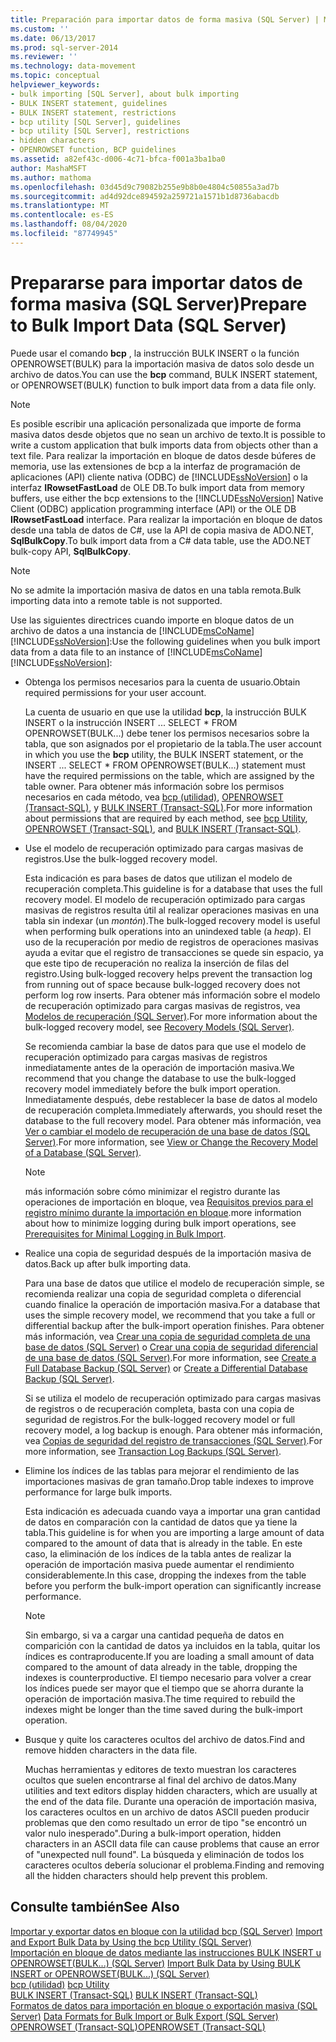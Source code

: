```yaml
---
title: Preparación para importar datos de forma masiva (SQL Server) | Microsoft Docs
ms.custom: ''
ms.date: 06/13/2017
ms.prod: sql-server-2014
ms.reviewer: ''
ms.technology: data-movement
ms.topic: conceptual
helpviewer_keywords:
- bulk importing [SQL Server], about bulk importing
- BULK INSERT statement, guidelines
- BULK INSERT statement, restrictions
- bcp utility [SQL Server], guidelines
- bcp utility [SQL Server], restrictions
- hidden characters
- OPENROWSET function, BCP guidelines
ms.assetid: a82ef43c-d006-4c71-bfca-f001a3ba1ba0
author: MashaMSFT
ms.author: mathoma
ms.openlocfilehash: 03d45d9c79082b255e9b8b0e4804c50855a3ad7b
ms.sourcegitcommit: ad4d92dce894592a259721a1571b1d8736abacdb
ms.translationtype: MT
ms.contentlocale: es-ES
ms.lasthandoff: 08/04/2020
ms.locfileid: "87749945"
---
```

# <a name="prepare-to-bulk-import-data-sql-server"></a><span data-ttu-id="b03d0-102">Prepararse para importar datos de forma masiva (SQL Server)</span><span class="sxs-lookup"><span data-stu-id="b03d0-102">Prepare to Bulk Import Data (SQL Server)</span></span>
  <span data-ttu-id="b03d0-103">Puede usar el comando **bcp** , la instrucción BULK INSERT o la función OPENROWSET(BULK) para la importación masiva de datos solo desde un archivo de datos.</span><span class="sxs-lookup"><span data-stu-id="b03d0-103">You can use the **bcp** command, BULK INSERT statement, or OPENROWSET(BULK) function to bulk import data from a data file only.</span></span>  
  
> [!NOTE]  
>  <span data-ttu-id="b03d0-104">Es posible escribir una aplicación personalizada que importe de forma masiva datos desde objetos que no sean un archivo de texto.</span><span class="sxs-lookup"><span data-stu-id="b03d0-104">It is possible to write a custom application that bulk imports data from objects other than a text file.</span></span> <span data-ttu-id="b03d0-105">Para realizar la importación en bloque de datos desde búferes de memoria, use las extensiones de bcp a la interfaz de programación de aplicaciones (API) cliente nativa (ODBC) de [!INCLUDE[ssNoVersion](../../includes/ssnoversion-md.md)] o la interfaz **IRowsetFastLoad** de OLE DB.</span><span class="sxs-lookup"><span data-stu-id="b03d0-105">To bulk import data from memory buffers, use either the bcp extensions to the [!INCLUDE[ssNoVersion](../../includes/ssnoversion-md.md)] Native Client (ODBC) application programming interface (API) or the OLE DB **IRowsetFastLoad** interface.</span></span>  <span data-ttu-id="b03d0-106">Para realizar la importación en bloque de datos desde una tabla de datos de C#, use la API de copia masiva de ADO.NET, **SqlBulkCopy**.</span><span class="sxs-lookup"><span data-stu-id="b03d0-106">To bulk import data from a C# data table, use the ADO.NET bulk-copy API, **SqlBulkCopy**.</span></span>  
  
> [!NOTE]  
>  <span data-ttu-id="b03d0-107">No se admite la importación masiva de datos en una tabla remota.</span><span class="sxs-lookup"><span data-stu-id="b03d0-107">Bulk importing data into a remote table is not supported.</span></span>  
  
 <span data-ttu-id="b03d0-108">Use las siguientes directrices cuando importe en bloque datos de un archivo de datos a una instancia de [!INCLUDE[msCoName](../../includes/msconame-md.md)] [!INCLUDE[ssNoVersion](../../includes/ssnoversion-md.md)]:</span><span class="sxs-lookup"><span data-stu-id="b03d0-108">Use the following guidelines when you bulk import data from a data file to an instance of [!INCLUDE[msCoName](../../includes/msconame-md.md)] [!INCLUDE[ssNoVersion](../../includes/ssnoversion-md.md)]:</span></span>  
  
-   <span data-ttu-id="b03d0-109">Obtenga los permisos necesarios para la cuenta de usuario.</span><span class="sxs-lookup"><span data-stu-id="b03d0-109">Obtain required permissions for your user account.</span></span>  
  
     <span data-ttu-id="b03d0-110">La cuenta de usuario en que use la utilidad **bcp**, la instrucción BULK INSERT o la instrucción INSERT ... SELECT \* FROM OPENROWSET(BULK...) debe tener los permisos necesarios sobre la tabla, que son asignados por el propietario de la tabla.</span><span class="sxs-lookup"><span data-stu-id="b03d0-110">The user account in which you use the **bcp** utility, the BULK INSERT statement, or the INSERT ... SELECT \* FROM OPENROWSET(BULK...) statement must have the required permissions on the table, which are assigned by the table owner.</span></span> <span data-ttu-id="b03d0-111">Para obtener más información sobre los permisos necesarios en cada método, vea [bcp (utilidad)](../../tools/bcp-utility.md), [OPENROWSET &#40;Transact-SQL&#41;](/sql/t-sql/functions/openrowset-transact-sql), y [BULK INSERT &#40;Transact-SQL&#41;](/sql/t-sql/statements/bulk-insert-transact-sql).</span><span class="sxs-lookup"><span data-stu-id="b03d0-111">For more information about permissions that are required by each method, see [bcp Utility](../../tools/bcp-utility.md), [OPENROWSET &#40;Transact-SQL&#41;](/sql/t-sql/functions/openrowset-transact-sql), and [BULK INSERT &#40;Transact-SQL&#41;](/sql/t-sql/statements/bulk-insert-transact-sql).</span></span>  
  
-   <span data-ttu-id="b03d0-112">Use el modelo de recuperación optimizado para cargas masivas de registros.</span><span class="sxs-lookup"><span data-stu-id="b03d0-112">Use the bulk-logged recovery model.</span></span>  
  
     <span data-ttu-id="b03d0-113">Esta indicación es para bases de datos que utilizan el modelo de recuperación completa.</span><span class="sxs-lookup"><span data-stu-id="b03d0-113">This guideline is for a database that uses the full recovery model.</span></span> <span data-ttu-id="b03d0-114">El modelo de recuperación optimizado para cargas masivas de registros resulta útil al realizar operaciones masivas en una tabla sin indexar (un *montón*).</span><span class="sxs-lookup"><span data-stu-id="b03d0-114">The bulk-logged recovery model is useful when performing bulk operations into an unindexed table (a *heap*).</span></span> <span data-ttu-id="b03d0-115">El uso de la recuperación por medio de registros de operaciones masivas ayuda a evitar que el registro de transacciones se quede sin espacio, ya que este tipo de recuperación no realiza la inserción de filas del registro.</span><span class="sxs-lookup"><span data-stu-id="b03d0-115">Using bulk-logged recovery helps prevent the transaction log from running out of space because bulk-logged recovery does not perform log row inserts.</span></span> <span data-ttu-id="b03d0-116">Para obtener más información sobre el modelo de recuperación optimizado para cargas masivas de registros, vea [Modelos de recuperación &#40;SQL Server&#41;](../backup-restore/recovery-models-sql-server.md).</span><span class="sxs-lookup"><span data-stu-id="b03d0-116">For more information about the bulk-logged recovery model, see [Recovery Models &#40;SQL Server&#41;](../backup-restore/recovery-models-sql-server.md).</span></span>  
  
     <span data-ttu-id="b03d0-117">Se recomienda cambiar la base de datos para que use el modelo de recuperación optimizado para cargas masivas de registros inmediatamente antes de la operación de importación masiva.</span><span class="sxs-lookup"><span data-stu-id="b03d0-117">We recommend that you change the database to use the bulk-logged recovery model immediately before the bulk import operation.</span></span> <span data-ttu-id="b03d0-118">Inmediatamente después, debe restablecer la base de datos al modelo de recuperación completa.</span><span class="sxs-lookup"><span data-stu-id="b03d0-118">Immediately afterwards, you should reset the database to the full recovery model.</span></span> <span data-ttu-id="b03d0-119">Para obtener más información, vea [Ver o cambiar el modelo de recuperación de una base de datos &#40;SQL Server&#41;](../backup-restore/view-or-change-the-recovery-model-of-a-database-sql-server.md).</span><span class="sxs-lookup"><span data-stu-id="b03d0-119">For more information, see [View or Change the Recovery Model of a Database &#40;SQL Server&#41;](../backup-restore/view-or-change-the-recovery-model-of-a-database-sql-server.md).</span></span>  
  
    > [!NOTE]  
    >  <span data-ttu-id="b03d0-120">más información sobre cómo minimizar el registro durante las operaciones de importación en bloque, vea [Requisitos previos para el registro mínimo durante la importación en bloque](prerequisites-for-minimal-logging-in-bulk-import.md).</span><span class="sxs-lookup"><span data-stu-id="b03d0-120">more information about how to minimize logging during bulk import operations, see [Prerequisites for Minimal Logging in Bulk Import](prerequisites-for-minimal-logging-in-bulk-import.md).</span></span>  
  
-   <span data-ttu-id="b03d0-121">Realice una copia de seguridad después de la importación masiva de datos.</span><span class="sxs-lookup"><span data-stu-id="b03d0-121">Back up after bulk importing data.</span></span>  
  
     <span data-ttu-id="b03d0-122">Para una base de datos que utilice el modelo de recuperación simple, se recomienda realizar una copia de seguridad completa o diferencial cuando finalice la operación de importación masiva.</span><span class="sxs-lookup"><span data-stu-id="b03d0-122">For a database that uses the simple recovery model, we recommend that you take a full or differential backup after the bulk-import operation finishes.</span></span> <span data-ttu-id="b03d0-123">Para obtener más información, vea [Crear una copia de seguridad completa de una base de datos &#40;SQL Server&#41;](../backup-restore/create-a-full-database-backup-sql-server.md) o [Crear una copia de seguridad diferencial de una base de datos &#40;SQL Server&#41;](../backup-restore/create-a-differential-database-backup-sql-server.md).</span><span class="sxs-lookup"><span data-stu-id="b03d0-123">For more information, see [Create a Full Database Backup &#40;SQL Server&#41;](../backup-restore/create-a-full-database-backup-sql-server.md) or [Create a Differential Database Backup &#40;SQL Server&#41;](../backup-restore/create-a-differential-database-backup-sql-server.md).</span></span>  
  
     <span data-ttu-id="b03d0-124">Si se utiliza el modelo de recuperación optimizado para cargas masivas de registros o de recuperación completa, basta con una copia de seguridad de registros.</span><span class="sxs-lookup"><span data-stu-id="b03d0-124">For the bulk-logged recovery model or full recovery model, a log backup is enough.</span></span> <span data-ttu-id="b03d0-125">Para obtener más información, vea [Copias de seguridad del registro de transacciones &#40;SQL Server&#41;](../backup-restore/transaction-log-backups-sql-server.md).</span><span class="sxs-lookup"><span data-stu-id="b03d0-125">For more information, see [Transaction Log Backups &#40;SQL Server&#41;](../backup-restore/transaction-log-backups-sql-server.md).</span></span>  
  
-   <span data-ttu-id="b03d0-126">Elimine los índices de las tablas para mejorar el rendimiento de las importaciones masivas de gran tamaño.</span><span class="sxs-lookup"><span data-stu-id="b03d0-126">Drop table indexes to improve performance for large bulk imports.</span></span>  
  
     <span data-ttu-id="b03d0-127">Esta indicación es adecuada cuando vaya a importar una gran cantidad de datos en comparación con la cantidad de datos que ya tiene la tabla.</span><span class="sxs-lookup"><span data-stu-id="b03d0-127">This guideline is for when you are importing a large amount of data compared to the amount of data that is already in the table.</span></span> <span data-ttu-id="b03d0-128">En este caso, la eliminación de los índices de la tabla antes de realizar la operación de importación masiva puede aumentar el rendimiento considerablemente.</span><span class="sxs-lookup"><span data-stu-id="b03d0-128">In this case, dropping the indexes from the table before you perform the bulk-import operation can significantly increase performance.</span></span>  
  
    > [!NOTE]  
    >  <span data-ttu-id="b03d0-129">Sin embargo, si va a cargar una cantidad pequeña de datos en comparición con la cantidad de datos ya incluidos en la tabla, quitar los índices es contraproducente.</span><span class="sxs-lookup"><span data-stu-id="b03d0-129">If you are loading a small amount of data compared to the amount of data already in the table, dropping the indexes is counterproductive.</span></span> <span data-ttu-id="b03d0-130">El tiempo necesario para volver a crear los índices puede ser mayor que el tiempo que se ahorra durante la operación de importación masiva.</span><span class="sxs-lookup"><span data-stu-id="b03d0-130">The time required to rebuild the indexes might be longer than the time saved during the bulk-import operation.</span></span>  
  
-   <span data-ttu-id="b03d0-131">Busque y quite los caracteres ocultos del archivo de datos.</span><span class="sxs-lookup"><span data-stu-id="b03d0-131">Find and remove hidden characters in the data file.</span></span>  
  
     <span data-ttu-id="b03d0-132">Muchas herramientas y editores de texto muestran los caracteres ocultos que suelen encontrarse al final del archivo de datos.</span><span class="sxs-lookup"><span data-stu-id="b03d0-132">Many utilities and text editors display hidden characters, which are usually at the end of the data file.</span></span> <span data-ttu-id="b03d0-133">Durante una operación de importación masiva, los caracteres ocultos en un archivo de datos ASCII pueden producir  problemas que den como resultado un error de tipo "se encontró un valor nulo inesperado".</span><span class="sxs-lookup"><span data-stu-id="b03d0-133">During a bulk-import operation, hidden characters in an ASCII data file can cause problems that cause an error of "unexpected null found".</span></span> <span data-ttu-id="b03d0-134">La búsqueda y eliminación de todos los caracteres ocultos debería solucionar el problema.</span><span class="sxs-lookup"><span data-stu-id="b03d0-134">Finding and removing all the hidden characters should help prevent this problem.</span></span>  
  
## <a name="see-also"></a><span data-ttu-id="b03d0-135">Consulte también</span><span class="sxs-lookup"><span data-stu-id="b03d0-135">See Also</span></span>  
 <span data-ttu-id="b03d0-136">[Importar y exportar datos en bloque con la utilidad bcp &#40;SQL Server&#41;](import-and-export-bulk-data-by-using-the-bcp-utility-sql-server.md) </span><span class="sxs-lookup"><span data-stu-id="b03d0-136">[Import and Export Bulk Data by Using the bcp Utility &#40;SQL Server&#41;](import-and-export-bulk-data-by-using-the-bcp-utility-sql-server.md) </span></span>  
 <span data-ttu-id="b03d0-137">[Importación en bloque de datos mediante las instrucciones BULK INSERT u OPENROWSET&#40;BULK...&#41; &#40;SQL Server&#41;](import-bulk-data-by-using-bulk-insert-or-openrowset-bulk-sql-server.md) </span><span class="sxs-lookup"><span data-stu-id="b03d0-137">[Import Bulk Data by Using BULK INSERT or OPENROWSET&#40;BULK...&#41; &#40;SQL Server&#41;](import-bulk-data-by-using-bulk-insert-or-openrowset-bulk-sql-server.md) </span></span>  
 <span data-ttu-id="b03d0-138">[bcp (utilidad)](../../tools/bcp-utility.md) </span><span class="sxs-lookup"><span data-stu-id="b03d0-138">[bcp Utility](../../tools/bcp-utility.md) </span></span>  
 <span data-ttu-id="b03d0-139">[BULK INSERT &#40;Transact-SQL&#41;](/sql/t-sql/statements/bulk-insert-transact-sql) </span><span class="sxs-lookup"><span data-stu-id="b03d0-139">[BULK INSERT &#40;Transact-SQL&#41;](/sql/t-sql/statements/bulk-insert-transact-sql) </span></span>  
 <span data-ttu-id="b03d0-140">[Formatos de datos para importación en bloque o exportación masiva &#40;SQL Server&#41;](data-formats-for-bulk-import-or-bulk-export-sql-server.md) </span><span class="sxs-lookup"><span data-stu-id="b03d0-140">[Data Formats for Bulk Import or Bulk Export &#40;SQL Server&#41;](data-formats-for-bulk-import-or-bulk-export-sql-server.md) </span></span>  
 [<span data-ttu-id="b03d0-141">OPENROWSET &#40;Transact-SQL&#41;</span><span class="sxs-lookup"><span data-stu-id="b03d0-141">OPENROWSET &#40;Transact-SQL&#41;</span></span>](/sql/t-sql/functions/openrowset-transact-sql)  
  
  
